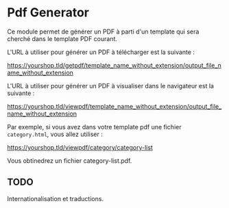 # Pdf Generator

Ce module permet de générer un PDF à parti d'un template qui sera cherché dans
le template PDF courant.

L'URL à utiliser pour générer un PDF à télécharger est la suivante :

https://yourshop.tld/getpdf/template_name_without_extension/output_file_name_without_extension

L'URL à utiliser pour générer un PDF à visualiser dans le navigateur est la suivante :

https://yourshop.tld/viewpdf/template_name_without_extension/output_file_name_without_extension

Par exemple, si vous avez dans votre template pdf une fichier `category.html`, vous allez utiliser :

https://yourshop.tld/viewpdf/category/category-list

Vous obtinedrez un fichier category-list.pdf.

## TODO

Internationalisation et traductions.


